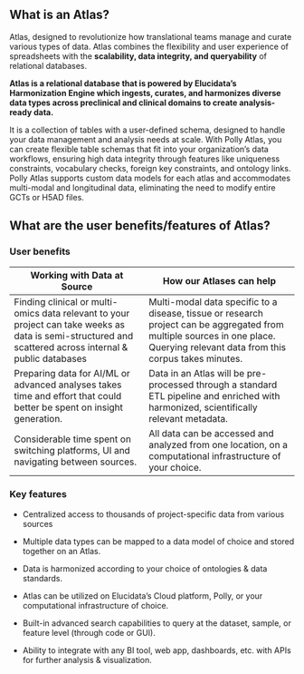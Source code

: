
## What is an Atlas?

Atlas, designed to revolutionize how translational teams manage and curate various types of data. Atlas combines the flexibility and user experience of spreadsheets with the **scalability, data integrity, and queryability** of relational databases.

**Atlas is a relational database that is powered by Elucidata’s Harmonization Engine which ingests, curates, and harmonizes diverse data types across preclinical and clinical domains to create analysis-ready data.**

It is a collection of tables with a user-defined schema, designed to handle your data management and analysis needs at scale. With Polly Atlas, you can create flexible table schemas that fit into your organization’s data workflows, ensuring high data integrity through features like uniqueness constraints, vocabulary checks, foreign key constraints, and ontology links. Polly Atlas supports custom data models for each atlas and accommodates multi-modal and longitudinal data, eliminating the need to modify entire GCTs or H5AD files.


## What are the user benefits/features of Atlas?


### User benefits


| **Working with Data at Source** | **How our Atlases can help** |
| --- | --- |
| Finding clinical or multi-omics data relevant to your project can take weeks as data is semi-structured and scattered across internal & public databases | Multi-modal data specific to a disease, tissue or research project can be aggregated from multiple sources in one place. Querying relevant data from this corpus takes minutes. |
| Preparing data for AI/ML or advanced analyses takes time and effort that could better be spent on insight generation. | Data in an Atlas will be pre-processed through a standard ETL pipeline and enriched with harmonized, scientifically relevant metadata. |
| Considerable time spent on switching platforms, UI and navigating between sources. | All data can be accessed and analyzed from one location, on a computational infrastructure of your choice. |



### Key features


- Centralized access to thousands of project-specific data from various sources

- Multiple data types can be mapped to a data model of choice and stored together on an Atlas. 

- Data is harmonized according to your choice of ontologies & data standards. 

- Atlas can be utilized on Elucidata’s Cloud platform, Polly, or your computational infrastructure of choice. 

- Built-in advanced search capabilities to query at the dataset, sample, or feature level (through code or GUI). 

- Ability to integrate with any BI tool, web app, dashboards, etc. with APIs for further analysis & visualization. 

